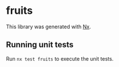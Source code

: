 # fruits

This library was generated with [Nx](https://nx.dev).

## Running unit tests

Run `nx test fruits` to execute the unit tests.

